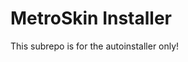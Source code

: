 <!--- Unofficial Patch [Version 9.0] ---> 
# MetroSkin Installer
This subrepo is for the autoinstaller only!
